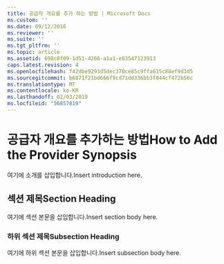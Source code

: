 ```yaml
---
title: 공급자 개요를 추가 하는 방법 | Microsoft Docs
ms.custom: ''
ms.date: 09/12/2016
ms.reviewer: ''
ms.suite: ''
ms.tgt_pltfrm: ''
ms.topic: article
ms.assetid: 698c8f09-1d51-4266-a1a1-e83547123913
caps.latest.revision: 4
ms.openlocfilehash: f42dbe9293d5dec370ce85c9ffa615c88ef9d3d5
ms.sourcegitcommit: b6871f21bd666f9cd71dd336bb3f844cf472b56c
ms.translationtype: MT
ms.contentlocale: ko-KR
ms.lasthandoff: 02/03/2019
ms.locfileid: "56857819"
---
```

# <a name="how-to-add-the-provider-synopsis"></a><span data-ttu-id="b0ee4-102">공급자 개요를 추가하는 방법</span><span class="sxs-lookup"><span data-stu-id="b0ee4-102">How to Add the Provider Synopsis</span></span>
<span data-ttu-id="b0ee4-103">여기에 소개를 삽입합니다.</span><span class="sxs-lookup"><span data-stu-id="b0ee4-103">Insert introduction here.</span></span>

## <a name="section-heading"></a><span data-ttu-id="b0ee4-104">섹션 제목</span><span class="sxs-lookup"><span data-stu-id="b0ee4-104">Section Heading</span></span>
 <span data-ttu-id="b0ee4-105">여기에 섹션 본문을 삽입합니다.</span><span class="sxs-lookup"><span data-stu-id="b0ee4-105">Insert section body here.</span></span>

### <a name="subsection-heading"></a><span data-ttu-id="b0ee4-106">하위 섹션 제목</span><span class="sxs-lookup"><span data-stu-id="b0ee4-106">Subsection Heading</span></span>
 <span data-ttu-id="b0ee4-107">여기에 하위 섹션 본문을 삽입합니다.</span><span class="sxs-lookup"><span data-stu-id="b0ee4-107">Insert subsection body here.</span></span>
